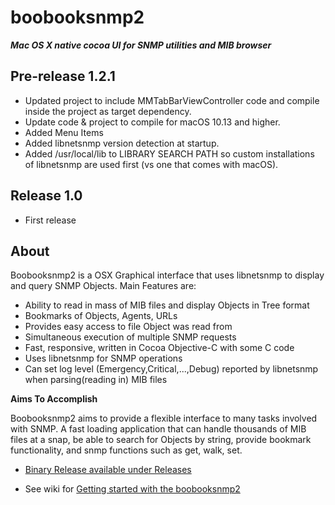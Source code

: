 # boobooksnmp2
___Mac OS X native cocoa UI for SNMP utilities and MIB browser___


## Pre-release 1.2.1
* Updated project to include MMTabBarViewController code and compile inside the project as target dependency.
* Update code & project to compile for macOS 10.13 and higher.
* Added Menu Items
* Added libnetsnmp version detection at startup.
* Added /usr/local/lib to LIBRARY SEARCH PATH so custom installations of libnetsnmp are used first (vs one that comes with macOS).


## Release 1.0
* First release


## About
Boobooksnmp2 is a OSX Graphical interface that uses libnetsnmp to display and query SNMP Objects. Main Features are:
- Ability to read in mass of MIB files and display Objects in Tree format
- Bookmarks of Objects, Agents, URLs
- Provides easy access to file Object was read from
- Simultaneous execution of multiple SNMP requests
- Fast, responsive, written in Cocoa Objective-C with some C code
- Uses libnetsnmp for SNMP operations
- Can set log level (Emergency,Critical,...,Debug) reported by libnetsnmp when parsing(reading in) MIB files

__Aims To Accomplish__

Boobooksnmp2 aims to provide a flexible interface to many tasks involved
with SNMP. A fast loading application that can handle thousands of MIB
files at a snap, be able to search for Objects by string,
provide bookmark functionality, and snmp functions such as get,
walk, set.

- [Binary Release available under Releases](https://github.com/G5unit/boobooksnmp2/releases)

- See wiki for [Getting started with the boobooksnmp2](https://github.com/G5unit/boobooksnmp2/wiki)

